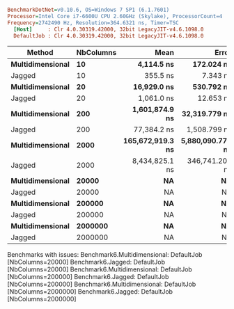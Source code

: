``` ini

BenchmarkDotNet=v0.10.6, OS=Windows 7 SP1 (6.1.7601)
Processor=Intel Core i7-6600U CPU 2.60GHz (Skylake), ProcessorCount=4
Frequency=2742490 Hz, Resolution=364.6321 ns, Timer=TSC
  [Host]     : Clr 4.0.30319.42000, 32bit LegacyJIT-v4.6.1098.0
  DefaultJob : Clr 4.0.30319.42000, 32bit LegacyJIT-v4.6.1098.0


```
 |           Method | NbColumns |             Mean |            Error |           StdDev |           Median |              Min |              Max |
 |----------------- |---------- |-----------------:|-----------------:|-----------------:|-----------------:|-----------------:|-----------------:|
 | **Multidimensional** |        **10** |       **4,114.5 ns** |       **172.024 ns** |        **507.22 ns** |       **3,852.7 ns** |       **3,571.5 ns** |       **5,323.0 ns** |
 |           Jagged |        10 |         355.5 ns |         7.343 ns |         10.76 ns |         352.3 ns |         343.0 ns |         384.5 ns |
 | **Multidimensional** |        **20** |      **16,929.0 ns** |       **530.792 ns** |      **1,539.92 ns** |      **16,514.1 ns** |      **15,120.3 ns** |      **21,738.4 ns** |
 |           Jagged |        20 |       1,061.0 ns |        12.653 ns |         11.22 ns |       1,062.0 ns |       1,036.2 ns |       1,081.3 ns |
 | **Multidimensional** |       **200** |   **1,601,874.9 ns** |    **32,319.779 ns** |     **91,685.83 ns** |   **1,581,030.4 ns** |   **1,403,640.4 ns** |   **1,835,831.4 ns** |
 |           Jagged |       200 |      77,384.2 ns |     1,508.799 ns |      2,349.02 ns |      76,992.6 ns |      74,134.0 ns |      82,899.7 ns |
 | **Multidimensional** |      **2000** | **165,672,919.3 ns** | **5,880,090.773 ns** | **17,337,580.31 ns** | **158,198,735.5 ns** | **146,161,636.0 ns** | **219,183,894.0 ns** |
 |           Jagged |      2000 |   8,434,825.1 ns |   346,741.207 ns |  1,022,374.27 ns |   8,227,839.7 ns |   7,096,547.1 ns |  11,203,267.8 ns |
 | **Multidimensional** |     **20000** |               **NA** |               **NA** |               **NA** |               **NA** |               **NA** |               **NA** |
 |           Jagged |     20000 |               NA |               NA |               NA |               NA |               NA |               NA |
 | **Multidimensional** |    **200000** |               **NA** |               **NA** |               **NA** |               **NA** |               **NA** |               **NA** |
 |           Jagged |    200000 |               NA |               NA |               NA |               NA |               NA |               NA |
 | **Multidimensional** |   **2000000** |               **NA** |               **NA** |               **NA** |               **NA** |               **NA** |               **NA** |
 |           Jagged |   2000000 |               NA |               NA |               NA |               NA |               NA |               NA |

Benchmarks with issues:
  Benchmark6.Multidimensional: DefaultJob [NbColumns=20000]
  Benchmark6.Jagged: DefaultJob [NbColumns=20000]
  Benchmark6.Multidimensional: DefaultJob [NbColumns=200000]
  Benchmark6.Jagged: DefaultJob [NbColumns=200000]
  Benchmark6.Multidimensional: DefaultJob [NbColumns=2000000]
  Benchmark6.Jagged: DefaultJob [NbColumns=2000000]
